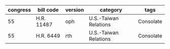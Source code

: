| **congress** | **bill code** | **version** | **category**          | **tags**  |
| ------------ | ------------- | ----------- | --------------------- | --------- |
| 55           | H.R. 11487    | oph         | U.S.-Taiwan Relations | Consolate |
| 55           | H.R. 6449     | rth         | U.S.-Taiwan Relations | Consolate |